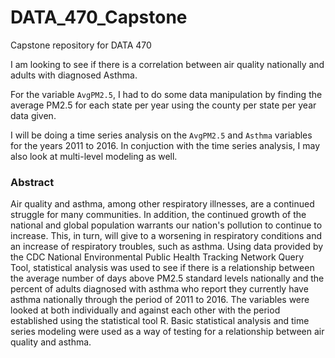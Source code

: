 # DATA_470_Capstone
Capstone repository for DATA 470

I am looking to see if there is a correlation between air quality nationally and adults with diagnosed Asthma.


For the variable `AvgPM2.5`, I had to do some data manipulation by finding the average PM2.5 for each state per year using the county per state per year data given.

I will be doing a time series analysis on the `AvgPM2.5` and `Asthma` variables for the years 2011 to 2016. In conjuction with the time series analysis, I may also look at multi-level modeling as well.

### Abstract
Air quality and asthma, among other respiratory illnesses, are a continued struggle for many communities. In addition, the continued growth of the national and global population warrants our nation's pollution to continue to increase. This, in turn, will give to a worsening in respiratory conditions and an increase of respiratory troubles, such as asthma. Using data provided by the CDC National Environmental Public Health Tracking Network Query Tool, statistical analysis was used to see if there is a relationship between the average number of days above PM2.5 standard levels nationally and the percent of adults diagnosed with asthma who report they currently have asthma nationally through the period of 2011 to 2016. The variables were looked at both individually and against each other with the period established using the statistical tool R. Basic statistical analysis and time series modeling were used as a way of testing for a relationship between air quality and asthma. 
